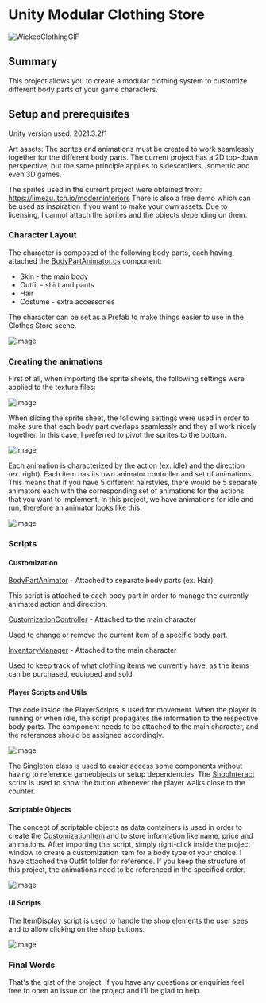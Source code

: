 # Unity Modular Clothing Store

![WickedClothingGIF](https://github.com/alyoctavian/modularclothing/assets/33526573/4af83c57-98b2-4bd5-9c09-961ae2cba2e7)

## Summary

This project allows you to create a modular clothing system to customize different body parts of your game characters.

## Setup and prerequisites

Unity version used: 2021.3.2f1

Art assets: The sprites and animations must be created to work seamlessly together for the different body parts.
The current project has a 2D top-down perspective, but the same principle applies to sidescrollers, isometric and even 3D games.

The sprites used in the current project were obtained from: https://limezu.itch.io/moderninteriors
There is also a free demo which can be used as inspiration if you want to make your own assets.
Due to licensing, I cannot attach the sprites and the objects depending on them.

### Character Layout

The character is composed of the following body parts, each having attached the [BodyPartAnimator.cs](https://github.com/alyoctavian/ModularClothing/blob/main/Scripts/CustomizationScripts/BodyPartAnimator.cs) component:
* Skin - the main body
* Outfit - shirt and pants
* Hair
* Costume - extra accessories

The character can be set as a Prefab to make things easier to use in the Clothes Store scene.

![image](https://github.com/alyoctavian/ModularClothing/assets/33526573/caa97262-7cb4-487a-9332-29d9a1f695a0)

### Creating the animations

First of all, when importing the sprite sheets, the following settings were applied to the texture files:

![image](https://github.com/alyoctavian/ModularClothing/assets/33526573/4406c513-f0c2-4da2-96a4-be0fd382909f)

When slicing the sprite sheet, the following settings were used in order to make sure that each body part overlaps seamlessly and they all work nicely together. In this case, I preferred to pivot the sprites to the bottom.

![image](https://github.com/alyoctavian/ModularClothing/assets/33526573/65c659b4-e1f9-4876-89f7-bef870c9589f)

Each animation is characterized by the action (ex. idle) and the direction (ex. right).
Each item has its own animator controller and set of animations. This means that if you have 5 different hairstyles, there would be 5 separate animators each with the corresponding set of animations for the actions that you want to implement.
In this project, we have animations for idle and run, therefore an animator looks like this:

![image](https://github.com/alyoctavian/ModularClothing/assets/33526573/eb2ab3b7-58d7-4bfc-a700-ab082a32a0e6)

### Scripts

#### Customization

[BodyPartAnimator](https://github.com/alyoctavian/ModularClothing/blob/main/Scripts/CustomizationScripts/BodyPartAnimator.cs) - Attached to separate body parts (ex. Hair)

This script is attached to each body part in order to manage the currently animated action and direction.

[CustomizationController](https://github.com/alyoctavian/ModularClothing/blob/main/Scripts/CustomizationScripts/CustomizationController.cs) - Attached to the main character

Used to change or remove the current item of a specific body part.

[InventoryManager](https://github.com/alyoctavian/ModularClothing/blob/main/Scripts/CustomizationScripts/InventoryManager.cs) - Attached to the main character

Used to keep track of what clothing items we currently have, as the items can be purchased, equipped and sold.

#### Player Scripts and Utils

The code inside the PlayerScripts is used for movement. When the player is running or when idle, the script propagates the information to the respective body parts.
The component needs to be attached to the main character, and the references should be assigned accordingly.

![image](https://github.com/alyoctavian/ModularClothing/assets/33526573/00b9ef44-e346-4c7f-90f1-5da099162592)

The Singleton class is used to easier access some components without having to reference gameobjects or setup dependencies.
The [ShopInteract](https://github.com/alyoctavian/ModularClothing/blob/main/Scripts/ShopInteract.cs) script is used to show the button whenever the player walks close to the counter.

#### Scriptable Objects

The concept of scriptable objects as data containers is used in order to create the [CustomizationItem](https://github.com/alyoctavian/ModularClothing/blob/main/ScriptableObjects/BodyPart/CustomizationItem.cs) and to store information like name, price and animations.
After importing this script, simply right-click inside the project window to create a customization item for a body type of your choice. I have attached the Outfit folder for reference.
If you keep the structure of this project, the animations need to be referenced in the specified order.

![image](https://github.com/alyoctavian/ModularClothing/assets/33526573/7f4deeed-0aab-4752-9ce1-a7b960845a4e)

#### UI Scripts

The [ItemDisplay](https://github.com/alyoctavian/ModularClothing/blob/main/Scripts/UI%20Scripts/ItemDisplay.cs) script is used to handle the shop elements the user sees and to allow clicking on the shop buttons.

![image](https://github.com/alyoctavian/ModularClothing/assets/33526573/2fc3af29-830f-4edf-98cc-e29ba07dbbe8)

### Final Words

That's the gist of the project. If you have any questions or enquiries feel free to open an issue on the project and I'll be glad to help.
